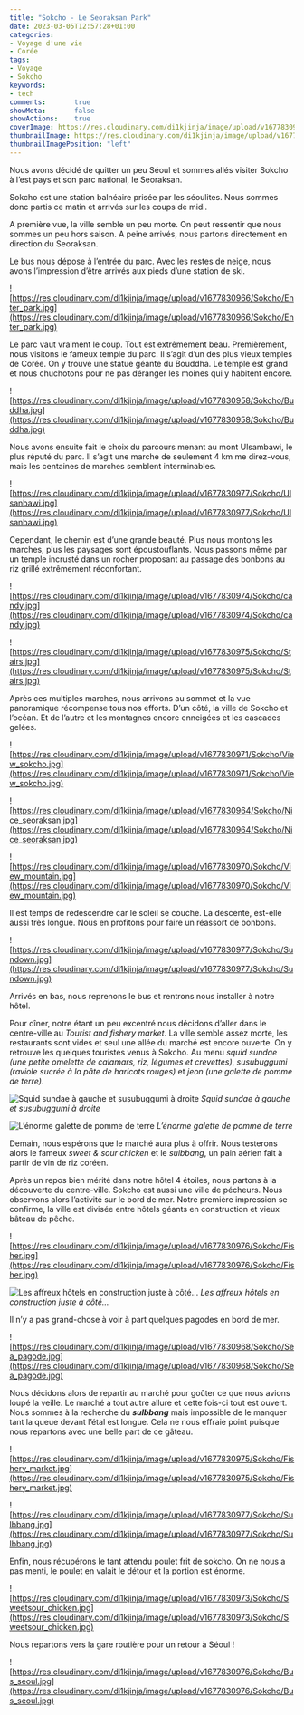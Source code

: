 ```yaml
---
title: "Sokcho - Le Seoraksan Park"
date: 2023-03-05T12:57:28+01:00
categories:
- Voyage d'une vie
- Corée
tags:
- Voyage
- Sokcho
keywords:
- tech
comments:       true
showMeta:       false
showActions:    true
coverImage: https://res.cloudinary.com/di1kjinja/image/upload/v1677830964/Sokcho/Nice_seoraksan.jpg
thumbnailImage: https://res.cloudinary.com/di1kjinja/image/upload/v1677830964/Sokcho/Nice_seoraksan.jpg
thumbnailImagePosition: "left"
---
```

Nous avons décidé de quitter un peu Séoul et sommes allés visiter Sokcho à l’est pays et son parc national, le Seoraksan. 

Sokcho est une station balnéaire prisée par les séoulites. Nous sommes donc partis ce matin et arrivés sur les coups de midi. 

A première vue, la ville semble un peu morte. On peut ressentir que nous sommes un peu hors saison. A peine arrivés, nous partons directement en direction du Seoraksan. 

Le bus nous dépose à l’entrée du parc. Avec les restes de neige, nous avons l’impression d’être arrivés aux pieds d’une station de ski. 

![https://res.cloudinary.com/di1kjinja/image/upload/v1677830966/Sokcho/Enter_park.jpg](https://res.cloudinary.com/di1kjinja/image/upload/v1677830966/Sokcho/Enter_park.jpg)

Le parc vaut vraiment le coup. Tout est extrêmement beau. Premièrement, nous visitons le fameux temple du parc. Il s’agit d’un des plus vieux temples de Corée. On y trouve une statue géante du Bouddha. Le temple est grand et nous chuchotons pour ne pas déranger les moines qui y habitent encore. 

![https://res.cloudinary.com/di1kjinja/image/upload/v1677830958/Sokcho/Buddha.jpg](https://res.cloudinary.com/di1kjinja/image/upload/v1677830958/Sokcho/Buddha.jpg)

Nous avons ensuite fait le choix du parcours menant au mont Ulsambawi, le plus réputé du parc. Il s’agit une marche de seulement 4 km me direz-vous, mais les centaines de marches semblent interminables. 

![https://res.cloudinary.com/di1kjinja/image/upload/v1677830977/Sokcho/Ulsanbawi.jpg](https://res.cloudinary.com/di1kjinja/image/upload/v1677830977/Sokcho/Ulsanbawi.jpg)

Cependant, le chemin est d’une grande beauté. Plus nous montons les marches, plus les paysages sont époustouflants. Nous passons même par un temple incrusté dans un rocher proposant au passage des bonbons au riz grillé extrêmement réconfortant. 

![https://res.cloudinary.com/di1kjinja/image/upload/v1677830974/Sokcho/candy.jpg](https://res.cloudinary.com/di1kjinja/image/upload/v1677830974/Sokcho/candy.jpg)

![https://res.cloudinary.com/di1kjinja/image/upload/v1677830975/Sokcho/Stairs.jpg](https://res.cloudinary.com/di1kjinja/image/upload/v1677830975/Sokcho/Stairs.jpg)

Après ces multiples marches, nous arrivons au sommet et la vue panoramique récompense tous nos efforts. D’un côté, la ville de Sokcho et l’océan. Et de l’autre et les montagnes encore enneigées et les cascades gelées. 

![https://res.cloudinary.com/di1kjinja/image/upload/v1677830971/Sokcho/View_sokcho.jpg](https://res.cloudinary.com/di1kjinja/image/upload/v1677830971/Sokcho/View_sokcho.jpg)

![https://res.cloudinary.com/di1kjinja/image/upload/v1677830964/Sokcho/Nice_seoraksan.jpg](https://res.cloudinary.com/di1kjinja/image/upload/v1677830964/Sokcho/Nice_seoraksan.jpg)

![https://res.cloudinary.com/di1kjinja/image/upload/v1677830970/Sokcho/View_mountain.jpg](https://res.cloudinary.com/di1kjinja/image/upload/v1677830970/Sokcho/View_mountain.jpg)

Il est temps de redescendre car le soleil se couche. La descente, est-elle aussi très longue. Nous en profitons pour faire un réassort de bonbons. 

![https://res.cloudinary.com/di1kjinja/image/upload/v1677830977/Sokcho/Sundown.jpg](https://res.cloudinary.com/di1kjinja/image/upload/v1677830977/Sokcho/Sundown.jpg)

Arrivés en bas, nous reprenons le bus et rentrons nous installer à notre hôtel. 

Pour dîner, notre étant un peu excentré nous décidons d’aller dans le centre-ville au *Tourist and fishery market*. La ville semble assez morte, les restaurants sont vides et seul une allée du marché est encore ouverte. On y retrouve les quelques touristes venus à Sokcho. Au menu *squid sundae (une petite omelette de calamars, riz, légumes et crevettes)*, *susubuggumi (raviole sucrée à la pâte de haricots rouges)* et *jeon (une galette de pomme de terre)*. 

![*Squid sundae à gauche et susubuggumi à droite*](https://res.cloudinary.com/di1kjinja/image/upload/v1677830976/Sokcho/Squid_sundae.jpg)
*Squid sundae à gauche et susubuggumi à droite*

![*L’énorme galette de pomme de terre*](https://res.cloudinary.com/di1kjinja/image/upload/v1677830976/Sokcho/Potatoe_jeon.jpg)
*L’énorme galette de pomme de terre*

Demain, nous espérons que le marché aura plus à offrir. Nous testerons alors le fameux *sweet & sour chicken* et le *sulbbang*, un pain aérien fait à partir de vin de riz coréen. 

Après un repos bien mérité dans notre hôtel 4 étoiles, nous partons à la découverte du centre-ville. Sokcho est aussi une ville de pécheurs. Nous observons alors l’activité sur le bord de mer. Notre première impression se confirme, la ville est divisée entre hôtels géants en construction et vieux bâteau de pêche.  

![https://res.cloudinary.com/di1kjinja/image/upload/v1677830976/Sokcho/Fisher.jpg](https://res.cloudinary.com/di1kjinja/image/upload/v1677830976/Sokcho/Fisher.jpg)

![*Les affreux hôtels en construction juste à côté…*](https://res.cloudinary.com/di1kjinja/image/upload/v1677830963/Sokcho/Ugly_construction.jpg)
*Les affreux hôtels en construction juste à côté…*

Il n’y a pas grand-chose à voir à part quelques pagodes en bord de mer.

![https://res.cloudinary.com/di1kjinja/image/upload/v1677830968/Sokcho/Sea_pagode.jpg](https://res.cloudinary.com/di1kjinja/image/upload/v1677830968/Sokcho/Sea_pagode.jpg)

Nous décidons alors de repartir au marché pour goûter ce que nous avions loupé la veille. Le marché a tout autre allure et cette fois-ci tout est ouvert. Nous sommes à la recherche du ***********sulbbang*********** mais impossible de le manquer tant la queue devant l’étal est longue. Cela ne nous effraie point puisque nous repartons avec une belle part de ce gâteau. 

![https://res.cloudinary.com/di1kjinja/image/upload/v1677830975/Sokcho/Fishery_market.jpg](https://res.cloudinary.com/di1kjinja/image/upload/v1677830975/Sokcho/Fishery_market.jpg)

![https://res.cloudinary.com/di1kjinja/image/upload/v1677830977/Sokcho/Sulbbang.jpg](https://res.cloudinary.com/di1kjinja/image/upload/v1677830977/Sokcho/Sulbbang.jpg)

Enfin, nous récupérons le tant attendu poulet frit de sokcho. On ne nous a pas menti, le poulet en valait le détour et la portion est énorme. 

![https://res.cloudinary.com/di1kjinja/image/upload/v1677830973/Sokcho/Sweetsour_chicken.jpg](https://res.cloudinary.com/di1kjinja/image/upload/v1677830973/Sokcho/Sweetsour_chicken.jpg)

Nous repartons vers la gare routière pour un retour à Séoul ! 

![https://res.cloudinary.com/di1kjinja/image/upload/v1677830976/Sokcho/Bus_seoul.jpg](https://res.cloudinary.com/di1kjinja/image/upload/v1677830976/Sokcho/Bus_seoul.jpg)